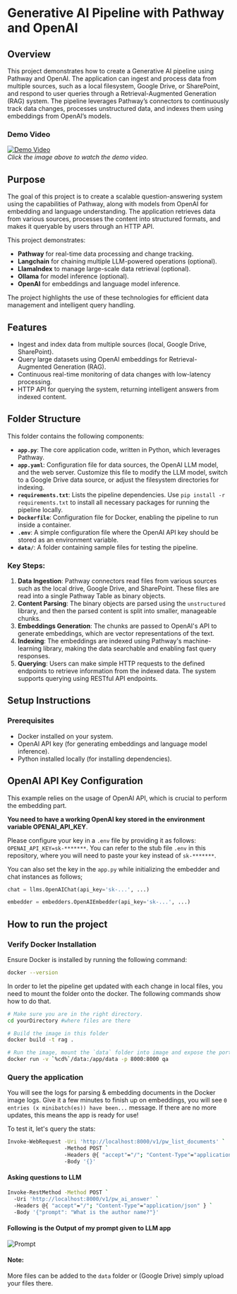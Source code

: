 # Generative AI Pipeline with Pathway and OpenAI

## Overview

This project demonstrates how to create a Generative AI pipeline using Pathway and OpenAI. The application can ingest and process data from multiple sources, such as a local filesystem, Google Drive, or SharePoint, and respond to user queries through a Retrieval-Augmented Generation (RAG) system. The pipeline leverages Pathway’s connectors to continuously track data changes, processes unstructured data, and indexes them using embeddings from OpenAI’s models.

### Demo Video

[![Demo Video](https://link_to_demo_gif_or_thumbnail_image)](https://link_to_demo_video)  
*Click the image above to watch the demo video.*

## Purpose

The goal of this project is to create a scalable question-answering system using the capabilities of Pathway, along with models from OpenAI for embedding and language understanding. The application retrieves data from various sources, processes the content into structured formats, and makes it queryable by users through an HTTP API.

This project demonstrates:
- **Pathway** for real-time data processing and change tracking.
- **Langchain** for chaining multiple LLM-powered operations (optional).
- **LlamaIndex** to manage large-scale data retrieval (optional).
- **Ollama** for model inference (optional).
- **OpenAI** for embeddings and language model inference.

The project highlights the use of these technologies for efficient data management and intelligent query handling.

## Features

- Ingest and index data from multiple sources (local, Google Drive, SharePoint).
- Query large datasets using OpenAI embeddings for Retrieval-Augmented Generation (RAG).
- Continuous real-time monitoring of data changes with low-latency processing.
- HTTP API for querying the system, returning intelligent answers from indexed content.

## Folder Structure

This folder contains the following components:

- **`app.py`**: The core application code, written in Python, which leverages Pathway.
- **`app.yaml`**: Configuration file for data sources, the OpenAI LLM model, and the web server. Customize this file to modify the LLM model, switch to a Google Drive data source, or adjust the filesystem directories for indexing.
- **`requirements.txt`**: Lists the pipeline dependencies. Use `pip install -r requirements.txt` to install all necessary packages for running the pipeline locally.
- **`Dockerfile`**: Configuration file for Docker, enabling the pipeline to run inside a container.
- **`.env`**: A simple configuration file where the OpenAI API key should be stored as an environment variable.
- **`data/`**: A folder containing sample files for testing the pipeline.

### Key Steps:
1. **Data Ingestion**: Pathway connectors read files from various sources such as the local drive, Google Drive, and SharePoint. These files are read into a single Pathway Table as binary objects.
2. **Content Parsing**: The binary objects are parsed using the `unstructured` library, and then the parsed content is split into smaller, manageable chunks.
3. **Embeddings Generation**: The chunks are passed to OpenAI's API to generate embeddings, which are vector representations of the text.
4. **Indexing**: The embeddings are indexed using Pathway's machine-learning library, making the data searchable and enabling fast query responses.
5. **Querying**: Users can make simple HTTP requests to the defined endpoints to retrieve information from the indexed data. The system supports querying using RESTful API endpoints.


## Setup Instructions

### Prerequisites

- Docker installed on your system.
- OpenAI API key (for generating embeddings and language model inference).
- Python installed locally (for installing dependencies).


## OpenAI API Key Configuration

This example relies on the usage of OpenAI API, which is crucial to perform the embedding part.

**You need to have a working OpenAI key stored in the environment variable OPENAI_API_KEY**.

Please configure your key in a `.env` file by providing it as follows: `OPENAI_API_KEY=sk-*******`. You can refer to the stub file `.env` in this repository, where you will need to paste your key instead of `sk-*******`.

You can also set the key in the `app.py` while initializing the embedder and chat instances as follows;

```python
chat = llms.OpenAIChat(api_key='sk-...', ...)

embedder = embedders.OpenAIEmbedder(api_key='sk-...', ...)
```

## How to run the project

### Verify Docker Installation

Ensure Docker is installed by running the following command:

```bash
docker --version
```

In order to let the pipeline get updated with each change in local files, you need to mount the folder onto the docker. The following commands show how to do that.

```bash
# Make sure you are in the right directory.
cd yourDirectory #where files are there

# Build the image in this folder
docker build -t rag .

# Run the image, mount the `data` folder into image and expose the port `8000`
docker run -v `%cd%`/data:/app/data -p 8000:8000 qa
```

### Query the application
You will see the logs for parsing & embedding documents in the Docker image logs. 
Give it a few minutes to finish up on embeddings, you will see `0 entries (x minibatch(es)) have been...` message.
If there are no more updates, this means the app is ready for use!

To test it, let's query the stats:
```bash
Invoke-WebRequest -Uri 'http://localhost:8000/v1/pw_list_documents' `
                  -Method POST `
                  -Headers @{ "accept"="/"; "Content-Type"="application/json" } `
                  -Body '{}'
```


#### Asking questions to LLM

```bash
Invoke-RestMethod -Method POST `
  -Uri 'http://localhost:8000/v1/pw_ai_answer' `
  -Headers @{ "accept"="/"; "Content-Type"="application/json" } `
  -Body '{"prompt": "What is the author name?"}'
```
#### Following is the Output of my prompt given to LLM app
![Prompt](https://github.com/user-attachments/assets/7b8d8ca6-0135-4d2b-91c4-f78b0ca6a0d9)



#### Note:

More files can be added to the `data` folder or (Google Drive) simply upload your files there.
